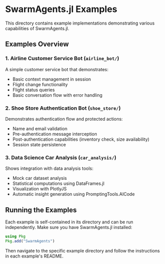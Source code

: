 # SwarmAgents.jl Examples

This directory contains example implementations demonstrating various capabilities of SwarmAgents.jl.

## Examples Overview

### 1. Airline Customer Service Bot (`airline_bot/`)
A simple customer service bot that demonstrates:
- Basic context management in session
- Flight change functionality
- Flight status queries
- Basic conversation flow with error handling

### 2. Shoe Store Authentication Bot (`shoe_store/`)
Demonstrates authentication flow and protected actions:
- Name and email validation
- Pre-authentication message interception
- Post-authentication capabilities (inventory check, size availability)
- Session state persistence

### 3. Data Science Car Analysis (`car_analysis/`)
Shows integration with data analysis tools:
- Mock car dataset analysis
- Statistical computations using DataFrames.jl
- Visualization with PlotlyJS
- Automatic insight generation using PromptingTools.AICode

## Running the Examples

Each example is self-contained in its directory and can be run independently. Make sure you have SwarmAgents.jl installed:

```julia
using Pkg
Pkg.add("SwarmAgents")
```

Then navigate to the specific example directory and follow the instructions in each example's README.
